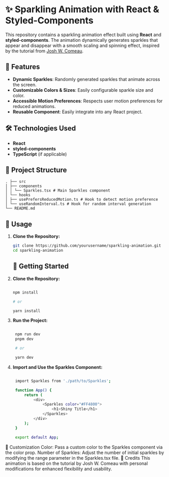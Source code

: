 # ✨ Sparkling Animation with React & Styled-Components

This repository contains a sparkling animation effect built using **React** and **styled-components**. The animation dynamically generates sparkles that appear and disappear with a smooth scaling and spinning effect, inspired by the tutorial from [Josh W. Comeau](https://www.joshwcomeau.com/).

## 🚀 Features

- **Dynamic Sparkles**: Randomly generated sparkles that animate across the screen.
- **Customizable Colors & Sizes**: Easily configurable sparkle size and color.
- **Accessible Motion Preferences**: Respects user motion preferences for reduced animations.
- **Reusable Component**: Easily integrate into any React project.

## 🛠️ Technologies Used

- **React**
- **styled-components**
- **TypeScript** (if applicable)

## 📂 Project Structure

    
    . ├── src
    │ ├── components
    │ │ └── Sparkles.tsx # Main Sparkles component
    │ └── hooks
    │ ├── usePrefersReducedMotion.ts # Hook to detect motion preference
    │ └── useRandomInterval.ts # Hook for random interval generation
    └── README.md
    

## 📝 Usage

1. **Clone the Repository:**

   ```bash
   git clone https://github.com/yourusername/sparkling-animation.git
   cd sparkling-animation

   ```

   ## 🚀 Getting Started

2. **Clone the Repository:**

   ```bash

   npm install

   # or

   yarn install

   ```

3. **Run the Project:**

   ```bash

    npm run dev
    pnpm dev

    # or

    yarn dev

   ```

4. **Import and Use the Sparkles Component:**

   ```bash

    import Sparkles from './path/to/Sparkles';

    function App() {
        return (
            <div>
                <Sparkles color="#FF4800">
                    <h1>Shiny Title</h1>
                </Sparkles>
            </div>
        );
    }

    export default App;

   ```

🎨 Customization
Color: Pass a custom color to the Sparkles component via the color prop.
Number of Sparkles: Adjust the number of initial sparkles by modifying the range parameter in the Sparkles.tsx file.
📖 Credits
This animation is based on the tutorial by Josh W. Comeau with personal modifications for enhanced flexibility and usability.
